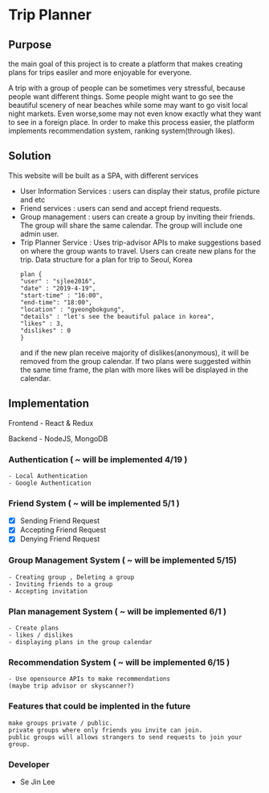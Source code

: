 # Trip Planner
## Purpose
the main goal of this project is to create a platform that makes creating plans for trips easiler and more enjoyable for everyone.

A trip with a group of people can be sometimes very stressful, because people want different things. Some people might want to go see the beautiful scenery of near beaches while some may want to go visit local night markets. Even worse,some may not even know exactly what they want to see in a foreign place. In order to make this process easier, the platform implements recommendation system, ranking system(through likes). 

## Solution
This website will be built as a SPA, with different services
- User Information Services : users can display their status, profile picture and etc 
- Friend services
: users can send and accept friend requests.  
- Group management : users can create a group by inviting their friends. The group will share the same calendar. The group will include one admin user. 
- Trip Planner Service :  Uses trip-advisor APIs to make suggestions based on where the group wants to travel. Users can create new plans for the trip. 
Data structure for a plan for trip to Seoul, Korea
  ```
  plan { 
  "user" : "sjlee2016",     
  "date" : "2019-4-19",
  "start-time" : "16:00",
  "end-time": "18:00",
  "location" : "gyeongbokgung",
  "details" : "let's see the beautiful palace in korea",
  "likes" : 3,
  "dislikes" : 0
  } 
  ``` 
  and if the new plan receive majority of dislikes(anonymous), it will be removed from the group calendar. If two plans were suggested within the same time frame, the plan with more likes will be displayed in the calendar.     

## Implementation
Frontend - React & Redux

Backend - NodeJS, MongoDB 

### Authentication   ( ~ will be implemented 4/19 )
```
- Local Authentication
- Google Authentication 
```


### Friend System   ( ~ will be implemented 5/1 ) 

- [x] Sending Friend Request
- [x] Accepting Friend Request
- [x] Denying Friend Request

### Group Management System   ( ~ will be implemented 5/15)
```
- Creating group , Deleting a group 
- Inviting friends to a group
- Accepting invitation 
```


### Plan management System   ( ~ will be implemented 6/1 )
```
- Create plans
- likes / dislikes 
- displaying plans in the group calendar 
```



### Recommendation System   ( ~ will be implemented 6/15 )
```
- Use opensource APIs to make recommendations 
(maybe trip advisor or skyscanner?) 
```

### Features that could be implented in the future 
```
make groups private / public.
private groups where only friends you invite can join.
public groups will allows strangers to send requests to join your group.
``` 

### Developer
- Se Jin Lee 
